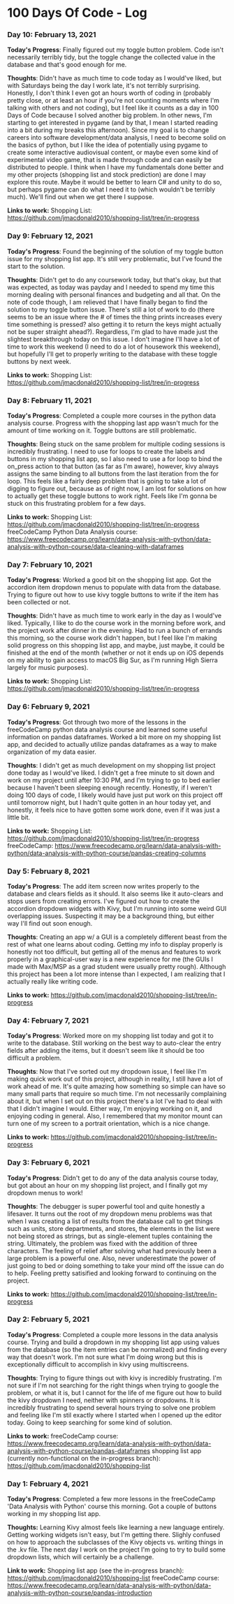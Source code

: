 # 100 Days Of Code - Log

### Day 10: February 13, 2021

**Today's Progress**: Finally figured out my toggle button problem. Code isn't necessarily terribly tidy, but the toggle change the collected value in the database and that's good enough for me.

**Thoughts**: Didn't have as much time to code today as I would've liked, but with Saturdays being the day I work late, it's not terribly surprising. Honestly, I don't think I even got an hours worth of coding in (probably pretty close, or at least an hour if you're not counting moments where I'm talking with others and not coding), but I feel like it counts as a day in 100 Days of Code because I solved another big problem. In other news, I'm starting to get interested in pygame (and by that, I mean I started reading into a bit during my breaks this afternoon). Since my goal is to change careers into software development/data analysis, I need to become solid on the basics of python, but I like the idea of potentially using pygame to create some interactive audiovisual content, or maybe even some kind of experimental video game, that is made through code and can easily be distributed to people. I think when I have my fundamentals done better and my other projects (shopping list and stock prediction) are done I may explore this route. Maybe it would be better to learn C# and unity to do so, but perhaps pygame can do what I need it to (which wouldn't be terribly much). We'll find out when we get there I suppose.

**Links to work:** Shopping List: https://github.com/jmacdonald2010/shopping-list/tree/in-progress

### Day 9: February 12, 2021

**Today's Progress**: Found the beginning of the solution of my toggle button issue for my shopping list app. It's still very problematic, but I've found the start to the solution. 

**Thoughts**: Didn't get to do any coursework today, but that's okay, but that was expected, as today was payday and I needed to spend my time this morning dealing with personal finances and budgeting and all that. On the note of code though, I am relieved that I have finally began to find the solution to my toggle button issue. There's still a lot of work to do (there seems to be an issue where the # of times the thing prints increases every time something is pressed? also getting it to return the keys might actually not be super straight ahead?). Regardless, I'm glad to have made just the slightest breakthrough today on this issue. I don't imagine I'll have a lot of time to work this weekend (I need to do a lot of housework this weekend), but hopefully I'll get to properly writing to the database with these toggle buttons by next week.

**Links to work:** Shopping List: https://github.com/jmacdonald2010/shopping-list/tree/in-progress

### Day 8: February 11, 2021

**Today's Progress**: Completed a couple more courses in the python data analysis course. Progress with the shopping last app wasn't much for the amount of time working on it. Toggle buttons are still problematic.

**Thoughts**: Being stuck on the same problem for multiple coding sessions is incredibly frustrating. I need to use for loops to create the labels and buttons in my shopping list app, so I also need to use a for loop to bind the on_press action to that button (as far as I'm aware), however, kivy always assigns the same binding to all buttons from the last iteration from the for loop. This feels like a fairly deep problem that is going to take a lot of digging to figure out, because as of right now, I am lost for solutions on how to actually get these toggle buttons to work right. Feels like I'm gonna be stuck on this frustrating problem for a few days.

**Links to work:** Shopping List: https://github.com/jmacdonald2010/shopping-list/tree/in-progress
freeCodeCamp Python Data Analysis course: https://www.freecodecamp.org/learn/data-analysis-with-python/data-analysis-with-python-course/data-cleaning-with-dataframes

### Day 7: February 10, 2021

**Today's Progress**: Worked a good bit on the shopping list app. Got the accordion item dropdown menus to populate with data from the database. Trying to figure out how to use kivy toggle buttons to write if the item has been collected or not.

**Thoughts**: Didn't have as much time to work early in the day as I would've liked. Typically, I like to do the course work in the morning before work, and the project work after dinner in the evening. Had to run a bunch of errands this morning, so the course work didn't happen, but I feel like I'm making solid progress on this shopping list app, and maybe, just maybe, it could be finished at the end of the month (whether or not it ends up on iOS depends on my ability to gain access to macOS Big Sur, as I'm running High Sierra largely for music purposes). 

**Links to work:** Shopping List: https://github.com/jmacdonald2010/shopping-list/tree/in-progress


### Day 6: February 9, 2021

**Today's Progress**: Got through two more of the lessons in the freeCodeCamp python data analysis course and learned some useful information on pandas dataframes. Worked a bit more on my shopping list app, and decided to actually utilize pandas dataframes as a way to make organization of my data easier.

**Thoughts**: I didn't get as much development on my shopping list project done today as I would've liked. I didn't get a free minute to sit down and work on my project until after 10:30 PM, and I'm trying to go to bed earlier because I haven't been sleeping enough recently. Honestly, if I weren't doing 100 days of code, I likely would have just put work on this project off until tomorrow night, but I hadn't quite gotten in an hour today yet, and honestly, it feels nice to have gotten some work done, even if it was just a little bit.

**Links to work:** Shopping List: https://github.com/jmacdonald2010/shopping-list/tree/in-progress
freeCodeCamp: https://www.freecodecamp.org/learn/data-analysis-with-python/data-analysis-with-python-course/pandas-creating-columns

### Day 5: February 8, 2021

**Today's Progress**: The add item screen now writes properly to the database and clears fields as it should. It also seems like it auto-clears and stops users from creating errors. I've figured out how to create the accordion dropdown widgets with Kivy, but I'm running into some weird GUI overlapping issues. Suspecting it may be a background thing, but either way I'll find out soon enough.

**Thoughts**: Creating an app w/ a GUI is a completely different beast from the rest of what one learns about coding. Getting my info to display properly is honestly not too difficult, but getting all of the menus and features to work properly in a graphical-user way is a new experience for me (the GUIs I made with Max/MSP as a grad student were usually pretty rough). Although this project has been a lot more intense than I expected, I am realizing that I actually really like writing code.

**Links to work:** https://github.com/jmacdonald2010/shopping-list/tree/in-progress

### Day 4: February 7, 2021

**Today's Progress**: Worked more on my shopping list today and got it to write to the database. Still working on the best way to auto-clear the entry fields after adding the items, but it doesn't seem like it should be too difficult a problem.

**Thoughts**: Now that I've sorted out my dropdown issue, I feel like I'm making quick work out of this project, although in reality, I still have a lot of work ahead of me. It's quite amazing how something so simple can have so many small parts that require so much time. I'm not necessarily complaining about it, but when I set out on this project there's a lot I've had to deal with that I didn't imagine I would. Either way, I'm enjoying working on it, and enjoying coding in general. Also, I remembered that my monitor mount can turn one of my screen to a portrait orientation, which is a nice change.

**Links to work:** https://github.com/jmacdonald2010/shopping-list/tree/in-progress

### Day 3: February 6, 2021

**Today's Progress**: Didn't get to do any of the data analysis course today, but got about an hour on my shopping list project, and I finally got my dropdown menus to work! 

**Thoughts**: The debugger is super powerful tool and quite honestly a lifesaver. It turns out the root of my dropdown menu problems was that when I was creating a list of results from the database call to get things such as units, store departments, and stores, the elements in the list were not being stored as strings, but as single-element tuples containing the string. Ultimately, the problem was fixed with the addition of three characters. The feeling of relief after solving what had previously been a large problem is a powerful one. Also, never underestimate the power of just going to bed or doing something to take your mind off the issue can do to help. Feeling pretty satisified and looking forward to continuing on the project. 

**Links to work:** https://github.com/jmacdonald2010/shopping-list/tree/in-progress

### Day 2: February 5, 2021

**Today's Progress**: Completed a couple more lessons in the data analysis course. Trying and build a dropdown in my shopping list app using values from the database (so the item entries can be normalized) and finding every way that doesn't work. I'm not sure what I'm doing wrong but this is exceptionally difficult to accomplish in kivy using multiscreens.

**Thoughts**: Trying to figure things out with kivy is incredibly frustrating. I'm not sure if I'm not searching for the right things when trying to google the problem, or what it is, but I cannot for the life of me figure out how to build the kivy dropdown I need, neither with spinners or dropdowns. It is incredibly frustrating to spend several hours trying to solve one problem and feeling like I'm stil exactly where I started when I opened up the editor today. Going to keep searching for some kind of solution.

**Links to work:** freeCodeCamp course: https://www.freecodecamp.org/learn/data-analysis-with-python/data-analysis-with-python-course/pandas-dataframes
shopping list app (currently non-functional on the in-progress branch): https://github.com/jmacdonald2010/shopping-list 

### Day 1: February 4, 2021

**Today's Progress**: Completed a few more lessons in the freeCodeCamp 'Data Analysis with Python' course this morning. Got a couple of buttons working in my shopping list app.

**Thoughts:** Learning Kivy almost feels like learning a new language entirely. Getting working widgets isn't easy, but I'm getting there. Slighly confused on how to approach the subclasses of the Kivy objects vs. writing things in the .kv file. The next day I work on the project I'm going to try to build some dropdown lists, which will certainly be a challenge.

**Link to work:** Shopping list app (see the in-progress branch): https://github.com/jmacdonald2010/shopping-list 
freeCodeCamp course: https://www.freecodecamp.org/learn/data-analysis-with-python/data-analysis-with-python-course/pandas-introduction

